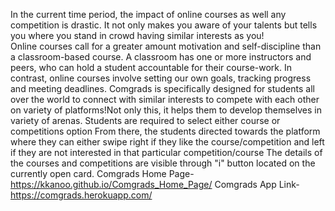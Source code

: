 In the current time period, the impact of online courses as well any competition is drastic. It not only makes you aware of your talents but tells you where you stand in crowd having similar interests as you!  
Online courses call for a greater amount motivation and self-discipline than a classroom-based course. A classroom has one or more instructors and peers, who can hold a student accountable for their course-work. In contrast, online courses involve setting our own goals, tracking progress and meeting deadlines.
Comgrads is specifically designed for students all over the world to connect with similar interests to compete with each other on variety of platforms!Not only this, it helps them to develop themselves in variety of arenas.
Students are required to select either course or competitions option
From there, the students directed towards the platform where they can either swipe right if they like the course/competition and left if they are not interested in that particular competition/course
The details of the courses and competitions are visible through "i" button located on the currently open card.
Comgrads Home Page-https://kkanoo.github.io/Comgrads_Home_Page/
Comgrads App Link-https://comgrads.herokuapp.com/
